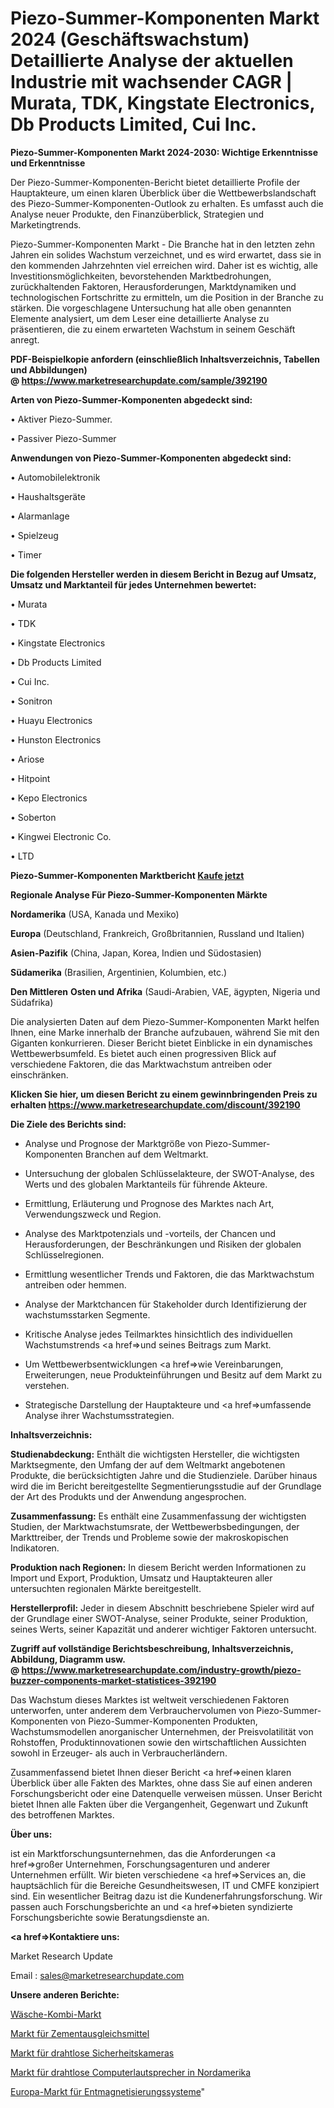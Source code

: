 # Piezo-Summer-Komponenten Markt 2024 (Geschäftswachstum) Detaillierte Analyse der aktuellen Industrie mit wachsender CAGR | Murata, TDK, Kingstate Electronics, Db Products Limited, Cui Inc.

<strong>Piezo-Summer-Komponenten Markt 2024-2030: Wichtige Erkenntnisse und Erkenntnisse</strong>

Der Piezo-Summer-Komponenten-Bericht bietet detaillierte Profile der Hauptakteure, um einen klaren Überblick über die Wettbewerbslandschaft des Piezo-Summer-Komponenten-Outlook zu erhalten. Es umfasst auch die Analyse neuer Produkte, den Finanzüberblick, Strategien und Marketingtrends.

Piezo-Summer-Komponenten Markt - Die Branche hat in den letzten zehn Jahren ein solides Wachstum verzeichnet, und es wird erwartet, dass sie in den kommenden Jahrzehnten viel erreichen wird. Daher ist es wichtig, alle Investitionsmöglichkeiten, bevorstehenden Marktbedrohungen, zurückhaltenden Faktoren, Herausforderungen, Marktdynamiken und technologischen Fortschritte zu ermitteln, um die Position in der Branche zu stärken. Die vorgeschlagene Untersuchung hat alle oben genannten Elemente analysiert, um dem Leser eine detaillierte Analyse zu präsentieren, die zu einem erwarteten Wachstum in seinem Geschäft anregt.

<strong><b>PDF-Beispielkopie anfordern (einschließlich Inhaltsverzeichnis, Tabellen und Abbildungen) @ </b></strong><strong><a href=https://www.marketresearchupdate.com/sample/392190><strong>https://www.marketresearchupdate.com/sample/392190</u></a></strong></strong>

<strong>Arten von Piezo-Summer-Komponenten abgedeckt sind:</strong>

• Aktiver Piezo-Summer.

• Passiver Piezo-Summer

<strong>Anwendungen von Piezo-Summer-Komponenten abgedeckt sind:</strong>

• Automobilelektronik

• Haushaltsgeräte

• Alarmanlage

• Spielzeug

• Timer

<strong>Die folgenden Hersteller werden in diesem Bericht in Bezug auf Umsatz, Umsatz und Marktanteil für jedes Unternehmen bewertet:</strong>

• Murata

• TDK

• Kingstate Electronics

• Db Products Limited

• Cui Inc.

• Sonitron

• Huayu Electronics

• Hunston Electronics

• Ariose

• Hitpoint

• Kepo Electronics

• Soberton

• Kingwei Electronic Co.

• LTD

<strong>Piezo-Summer-Komponenten Marktbericht <a href=https://www.marketresearchupdate.com/buynow/392190>Kaufe jetzt</a></strong>

<strong>Regionale Analyse Für Piezo-Summer-Komponenten Märkte</strong>

<strong>Nordamerika</strong> (USA, Kanada und Mexiko)

<strong>Europa</strong> (Deutschland, Frankreich, Großbritannien, Russland und Italien)

<strong>Asien-Pazifik</strong> (China, Japan, Korea, Indien und Südostasien)

<strong>Südamerika</strong> (Brasilien, Argentinien, Kolumbien, etc.)

<strong>Den Mittleren</strong> <strong>Osten und Afrika</strong> (Saudi-Arabien, VAE, ägypten, Nigeria und Südafrika)

Die analysierten Daten auf dem Piezo-Summer-Komponenten Markt helfen Ihnen, eine Marke innerhalb der Branche aufzubauen, während Sie mit den Giganten konkurrieren. Dieser Bericht bietet Einblicke in ein dynamisches Wettbewerbsumfeld. Es bietet auch einen progressiven Blick auf verschiedene Faktoren, die das Marktwachstum antreiben oder einschränken.

<strong>Klicken Sie hier, um diesen Bericht zu einem gewinnbringenden Preis zu erhalten
</strong><strong><a href=https://www.marketresearchupdate.com/discount/392190>https://www.marketresearchupdate.com/discount/392190</b></u></strong></a>

<strong>Die Ziele des Berichts sind:</strong>

- Analyse und Prognose der Marktgröße von Piezo-Summer-Komponenten Branchen auf dem Weltmarkt.

- Untersuchung der globalen Schlüsselakteure, der SWOT-Analyse, des Werts und des globalen Marktanteils für führende Akteure.

- Ermittlung, Erläuterung und Prognose des Marktes nach Art, Verwendungszweck und Region.

- Analyse des Marktpotenzials und -vorteils, der Chancen und Herausforderungen, der Beschränkungen und Risiken der globalen Schlüsselregionen.

- Ermittlung wesentlicher Trends und Faktoren, die das Marktwachstum antreiben oder hemmen.

- Analyse der Marktchancen für Stakeholder durch Identifizierung der wachstumsstarken Segmente.

- Kritische Analyse jedes Teilmarktes hinsichtlich des individuellen Wachstumstrends <a href=>und</a> seines Beitrags zum Markt.

- Um Wettbewerbsentwicklungen <a href=>wie</a> Vereinbarungen, Erweiterungen, neue Produkteinführungen und Besitz auf dem Markt zu verstehen.

- Strategische Darstellung der Hauptakteure und <a href=>umfas</a>sende Analyse ihrer Wachstumsstrategien.

<strong>Inhaltsverzeichnis:</strong>

<strong>Studienabdeckung:</strong> Enthält die wichtigsten Hersteller, die wichtigsten Marktsegmente, den Umfang der auf dem Weltmarkt angebotenen Produkte, die berücksichtigten Jahre und die Studienziele. Darüber hinaus wird die im Bericht bereitgestellte Segmentierungsstudie auf der Grundlage der Art des Produkts und der Anwendung angesprochen.

<strong>Zusammenfassung:</strong> Es enthält eine Zusammenfassung der wichtigsten Studien, der Marktwachstumsrate, der Wettbewerbsbedingungen, der Markttreiber, der Trends und Probleme sowie der makroskopischen Indikatoren.

<strong>Produktion nach Regionen:</strong> In diesem Bericht werden Informationen zu Import und Export, Produktion, Umsatz und Hauptakteuren aller untersuchten regionalen Märkte bereitgestellt.

<strong>Herstellerprofil:</strong> Jeder in diesem Abschnitt beschriebene Spieler wird auf der Grundlage einer SWOT-Analyse, seiner Produkte, seiner Produktion, seines Werts, seiner Kapazität und anderer wichtiger Faktoren untersucht.

<strong><b>Zugriff auf vollständige Berichtsbeschreibung, Inhaltsverzeichnis, Abbildung, Diagramm usw. @ </b></strong><strong><a href=https://www.marketresearchupdate.com/industry-growth/piezo-buzzer-components-market-statistices-392190>https://www.marketresearchupdate.com/industry-growth/piezo-buzzer-components-market-statistices-392190</a></strong>

Das Wachstum dieses Marktes ist weltweit verschiedenen Faktoren unterworfen, unter anderem dem Verbrauchervolumen von Piezo-Summer-Komponenten von Piezo-Summer-Komponenten Produkten, Wachstumsmodellen anorganischer Unternehmen, der Preisvolatilität von Rohstoffen, Produktinnovationen sowie den wirtschaftlichen Aussichten sowohl in Erzeuger- als auch in Verbraucherländern.

Zusammenfassend bietet Ihnen dieser Bericht <a href=>einen</a> klaren Überblick über alle Fakten des Marktes, ohne dass Sie auf einen anderen Forschungsbericht oder eine Datenquelle verweisen müssen. Unser Bericht bietet Ihnen alle Fakten über die Vergangenheit, Gegenwart und Zukunft des betroffenen Marktes.

<strong>Über uns:</strong>

 ist ein Marktforschungsunternehmen, das die Anforderungen <a href=>großer</a> Unternehmen, Forschungsagenturen und anderer Unternehmen erfüllt. Wir bieten verschiedene <a href=>Services</a> an, die hauptsächlich für die Bereiche Gesundheitswesen, IT und CMFE konzipiert sind. Ein wesentlicher Beitrag dazu ist die Kundenerfahrungsforschung. Wir passen auch Forschungsberichte an und <a href=>bieten</a> syndizierte Forschungsberichte sowie Beratungsdienste an.

<strong><a href=>Kontaktiere uns:</a></strong>

Market Research Update

Email : sales@marketresearchupdate.com

<strong>Unsere anderen Berichte:</strong>

<a href=https://www.linkedin.com/pulse/laundry-combo-market-pointing-capture-largest>Wäsche-Kombi-Markt</a>

<a href=https://www.linkedin.com/pulse/cement-leveling-agent-market-size-industry-growth>Markt für Zementausgleichsmittel</a>

<a href=https://www.linkedin.com/pulse/wireless-security-cameras-market-size-emerging>Markt für drahtlose Sicherheitskameras</a>

<a href=https://www.linkedin.com/pulse/north-america-wireless-computer-speakers-market-future>Markt für drahtlose Computerlautsprecher in Nordamerika</a>

<a href=https://www.linkedin.com/pulse/europe-degaussing-system-market-continues-rapid-ljoif/>Europa-Markt für Entmagnetisierungssysteme</a>"
